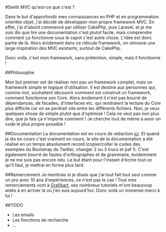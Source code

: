 #Swith MVC qu'est-ce que c'est ?

Dans le but d'approfondir mes connaissances en PHP et en programmation orientée objet, j'ai décidé de développer mon propre framework MVC.
En effet, j'ai d'abord commencé par utiliser CakePhp, puis Laravel, et je me suis dis que lire une documentation c'est plutot facile, mais comprendre comment ça fonctionne sous le capot c'est autre chose. L'idée est donc partie de là. Alors évidement dans ce ridicule framework, on retrouve une large inspiration des MVC existants, surtout de CakePhp. 

Donc voilà, c'est mon framework, sans prétention, simple, mais il fonctionne ! 

##Philosophie 

Mon but premier est de réaliser non pas un framework complet, mais un framework simple et logique d'utilisation. Il est destiné aux personnes qui, comme moi, souhaitent découvrir comment est construit un framework, comment fonctionne son Core. Alors évidement il n'est pas bourré de dépendances, de facades, d'interfaces etc. qui rendraient la lecture du Core plus difficile car on se perdrait vite entre les différents fichiers. Non, je veux quelques chose de simple plutot que d'optimisé ! Cela ne veut pas non plus dire, que je fais ça n'importe comment ! Je cherche tout de même à avoir un code le plus *propre* possible !

##Documentation 
La documentation est en cours de rédaction [ici](https://swith-mvc.shost.ca). Et quand je dis en cours c'est vraiment en cours, le site de la documentation a été réalisé en un temps absolument record (copier/coller le codes des exemples du Bootstrap de Twitter, changer 2 ou 3 trucs et paf !). C'est également bourré de fautes d'orthographes et de grammaire, évidemment je ne me suis pas encore relu. Le but étant pour l'instant d'écrire tout ce qu'il faut, je mettrai en forme plus tard.

##Remerciement
Je mentirais si je disais que j'ai tout fait tout seul comme un pro avec 10 ans d'expériences, ce n'est pas le cas ! Tout mes remerciements vont à [Grafikart](http://www.grafikart.fr), ses nombreux tutoriels m'ont beaucoup aidés à en arriver là où j'en suis aujourd'hui. Donc voilà un immense merci à lui !

##TODO
- Les emails
- Les fonctions de recherche
- ...
